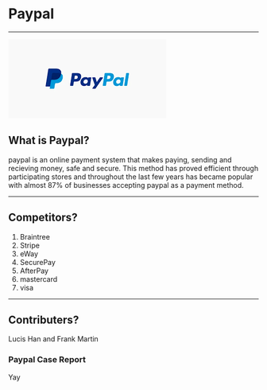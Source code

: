 # Paypal
---
![](pp.png)

## What is Paypal?
paypal is an online payment system that makes paying, sending and recieving money, safe and secure. This method has proved efficient through participating stores and throughout the last few years has became popular with almost 87% of businesses accepting paypal as a payment method.

---
## Competitors?

1. Braintree
2. Stripe
3. eWay
4. SecurePay
5. AfterPay
6. mastercard 
7. visa

---
## Contributers?
Lucis Han and Frank Martin

### Paypal Case Report
Yay

